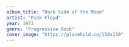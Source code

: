 ```yaml
---
album_title: "Dark Side of the Moon"
artist: "Pink Floyd"
year: 1973
genre: "Progressive Rock"
cover_image: "https://placehold.co/150x150"
---
```

